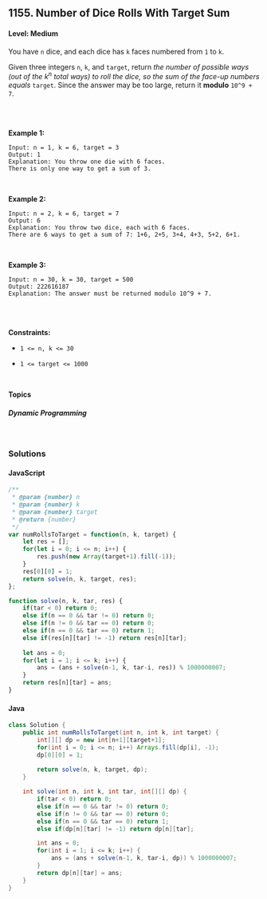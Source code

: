## 1155. Number of Dice Rolls With Target Sum
#### Level: Medium


You have `n` dice, and each dice has `k` faces numbered from `1` to `k`.

Given three integers `n`, `k`, and `target`, return *the number of possible ways (out of the k<sup>n</sup> total ways) to roll the dice, so the sum of the face-up numbers equals* `target`. Since the answer may be too large, return it **modulo** `10^9 + 7`.

<br><br>


**Example 1:** 

<!-- <img src="https://assets.leetcode.com/uploads/2020/01/09/sample_1_1684.png" width="560px"/>  <br>   -->

```
Input: n = 1, k = 6, target = 3
Output: 1
Explanation: You throw one die with 6 faces.
There is only one way to get a sum of 3.
```

<br> 


**Example 2:**

<!-- <img src="https://assets.leetcode.com/uploads/2020/01/09/sample_2_1684.png" width="420px"/>  <br>   -->

```
Input: n = 2, k = 6, target = 7
Output: 6
Explanation: You throw two dice, each with 6 faces.
There are 6 ways to get a sum of 7: 1+6, 2+5, 3+4, 4+3, 5+2, 6+1.
```

<br>


**Example 3:**

<!-- <img src="https://assets.leetcode.com/uploads/2020/01/15/sample_3_1684.png" width="540px"/>  <br>   -->

```
Input: n = 30, k = 30, target = 500
Output: 222616187
Explanation: The answer must be returned modulo 10^9 + 7.
```

<br>


<br>

**Constraints:**

- `1 <= n, k <= 30`

- `1 <= target <= 1000` 


<br>

**Topics** 

##### Dynamic Programming


<br>

### Solutions

#### JavaScript
```javascript
/**
 * @param {number} n
 * @param {number} k
 * @param {number} target
 * @return {number}
 */
var numRollsToTarget = function(n, k, target) {
    let res = [];
    for(let i = 0; i <= n; i++) {
        res.push(new Array(target+1).fill(-1));
    }
    res[0][0] = 1;
    return solve(n, k, target, res);
};

function solve(n, k, tar, res) {
    if(tar < 0) return 0;
    else if(n == 0 && tar != 0) return 0;
    else if(n != 0 && tar == 0) return 0;
    else if(n == 0 && tar == 0) return 1;
    else if(res[n][tar] != -1) return res[n][tar];
    
    let ans = 0;
    for(let i = 1; i <= k; i++) {
        ans = (ans + solve(n-1, k, tar-i, res)) % 1000000007;
    }
    return res[n][tar] = ans; 
}
```

#### Java
```java
class Solution {
    public int numRollsToTarget(int n, int k, int target) {
        int[][] dp = new int[n+1][target+1];
        for(int i = 0; i <= n; i++) Arrays.fill(dp[i], -1);
        dp[0][0] = 1;
        
        return solve(n, k, target, dp);
    }

    int solve(int n, int k, int tar, int[][] dp) {
        if(tar < 0) return 0;
        else if(n == 0 && tar != 0) return 0;
        else if(n != 0 && tar == 0) return 0;
        else if(n == 0 && tar == 0) return 1;
        else if(dp[n][tar] != -1) return dp[n][tar];

        int ans = 0;
        for(int i = 1; i <= k; i++) {
            ans = (ans + solve(n-1, k, tar-i, dp)) % 1000000007;
        } 
        return dp[n][tar] = ans;
    }
}
```
